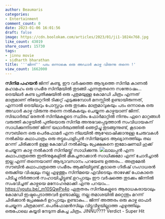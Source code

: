 ```yaml
---
author: Beaumaris
categories:
- Entertainment
comment_count: 0
date: 2023-01-06 16:01:56
draft: false
image: https://cdn.boolokam.com/articles/2023/01/ji1-1024x768.jpg
like_count: 43019
share_count: 15730
tags:
- jinnu movie
- sidharth bharathan
title: '''ജിന്ന്'' പടം ഒന്നാകെ ഒരു അഡാർ കാഴ്ച വിരുന്നു തന്നെ !'
view_count: 1662000
---
```


**സിനിമ പഹയൻ** ജിന്ന് കണ്ടു, ഈ വർഷത്തെ ആദ്യത്തെ സിനിമ കാണൽ മഹാമഹം ഒരു ഗംഭീര സിനിമയിൽ തുടങ്ങി എന്നതുതന്നെ സന്തോഷം... ട്രെയിലർ കണ്ട പ്രതീക്ഷയിൽ ഒരു പുതുമയുള്ള കോമഡി ചിത്രം എന്നത് മാത്രമാണ് തിയേറ്ററിൽ ടിക്കറ്റ് എടുക്കുമ്പോൾ മനസ്സിൽ ഉണ്ടായിരുന്നത്, എന്നാൽ ട്രെയിലറും പോസ്റ്ററും ഒരു തുടക്കം മാത്രമാവുകയും പടം ഒന്നാകെ ഒരു അഡാർ കാഴ്ച വിരുന്നു തന്നെ നൽകുകയും ചെയ്യുന്ന കാഴ്ചയാണ് ജിന്ന്. സിദ്ധാർത്ഥ് ഭരതൻ സിനിമകളുടെ സ്ഥിരം ഫോർമാറ്റിൽ നിന്നും ഏറെ മാറ്റങ്ങൾ വരുത്തി കാഴ്ചയിൽ പുതിയൊരു സിനിമ അനുഭവപ്പെടുത്താൻ സംവിധായകന് സാധിക്കുന്നിടത്ത് ജിന്ന് യഥാർത്ഥത്തിൽ ഞെട്ടിച്ചു തുടങ്ങുന്നുണ്ട്, കൂടാതെ സൗബിനെ ഒരു പെർഫോമർ എന്ന നിലയിൽ ആഘോഷിക്കാനുള്ള ചേരുവകൾ നൽകിയ കഥാപാത്രം ഒരു തട്ടുപൊളിപ്പൻ സിനിമയുടെ ആഖ്യാനത്തിലും തല മറന്ന് ചിരിക്കാൻ ഉള്ള കോമഡി നൽകിയും പ്രേക്ഷകനെ ഇമോഷണലി ഹുക്ക് ചെയ്യുന്ന കാഴ്ച നൽകാൻ സിനിമയ്ക്ക് സാധിക്കുന്നു. ![](https://cdn.boolokam.com/articles/2023/01/ji1-1024x768.jpg)ലാലപ്പൻ എന്ന കഥാപാത്രത്തെ ഇതിനുമുകളിൽ മികച്ചതാക്കാൻ സാധിക്കുമോ എന്ന് ചോദിച്ചാൽ ഇല്ല എന്ന് തന്നെയാണ് ആദ്യാവസാനം പറയേണ്ട ഉത്തരം... അത്രമേൽ സൗബിൻ കഥാപാത്രത്തെ ഗംഭീരം ആക്കിയിട്ടുണ്ട്.കൂടാതെ ഗിരീഷ് ഗംഗാധരൻ ഒരുക്കിയ വിഷ്വലും നല്ല എഴുത്തും സിനിമയെ എവിടെയും താഴേക്ക് പോകാതെ പിടിച്ചു നിർത്താൻ സഹായിച്ചിട്ടുണ്ട്.ഉറപ്പായും ഈ വർഷത്തെ തുടക്കം ജിന്നിൽ സംഭവിച്ചത് കാഴ്ചയെ മനോഹരമാക്കി എന്നു പറയാം... https://youtu.be/_m10SQwPx4o ഏതുതരം സിനിമകളുടെ ആരാധകരായാലും കോമഡി ഇഷ്ടപ്പെടാത്തവർ ഉണ്ടാകില്ല, നല്ല തമാശയിൽ മറ്റെന്തും മറന്ന് ചിരിക്കാൻ പ്രേക്ഷകർ ഉറപ്പായും ഉണ്ടാകും... ജിന്ന് അത്തരം ഒരു കാഴ്ച ഓഫർ ചെയ്യുന്ന ചിത്രമാണ്..പെർഫോമൻസിലും വിട്ടുവീഴ്ചയില്ലാത്ത എഴുത്തിലും ഒരുപോലെ കയ്യടി നേടുന്ന മികച്ച ചിത്രം. JINNU???? Verdict - Super Hit &nbsp;